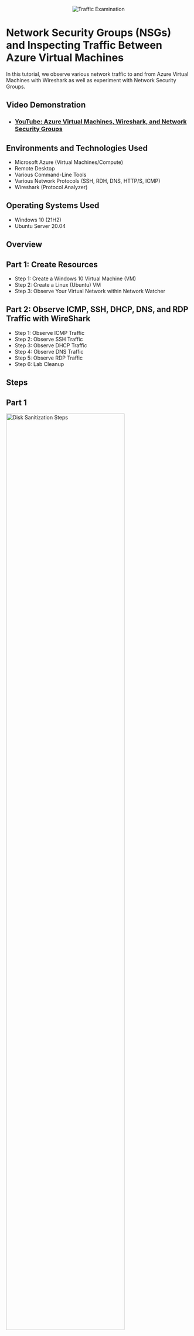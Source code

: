 <p align="center">
<img src="https://i.imgur.com/Ua7udoS.png" alt="Traffic Examination"/>
</p>

<h1>Network Security Groups (NSGs) and Inspecting Traffic Between Azure Virtual Machines</h1>
In this tutorial, we observe various network traffic to and from Azure Virtual Machines with Wireshark as well as experiment with Network Security Groups. <br />


<h2>Video Demonstration</h2>

- ### [YouTube: Azure Virtual Machines, Wireshark, and Network Security Groups](https://www.youtube.com)

<h2>Environments and Technologies Used</h2>

- Microsoft Azure (Virtual Machines/Compute)
- Remote Desktop
- Various Command-Line Tools
- Various Network Protocols (SSH, RDH, DNS, HTTP/S, ICMP)
- Wireshark (Protocol Analyzer)

<h2>Operating Systems Used </h2>

- Windows 10 (21H2)
- Ubuntu Server 20.04

<h2>Overview</h2>

<h2>Part 1: Create Resources</h2>

- Step 1: Create a Windows 10 Virtual Machine (VM)
- Step 2: Create a Linux (Ubuntu) VM
- Step 3: Observe Your Virtual Network within Network Watcher

<h2>Part 2: Observe ICMP, SSH, DHCP, DNS, and RDP Traffic with WireShark</h2>

- Step 1: Observe ICMP Traffic 
- Step 2: Observe SSH Traffic
- Step 3: Observe DHCP Traffic
- Step 4: Observe DNS Traffic
- Step 5: Observe RDP Traffic
- Step 6: Lab Cleanup


<h2>Steps</h2>

<h2>Part 1</h2>

<p>
<img src="https://imgur.com/1wYq7o5.png" height="80%" width="80%" alt="Disk Sanitization Steps"/>
<img src="https://imgur.com/HEmhOJ8.png" height="80%" width="80%" alt="Disk Sanitization Steps"/>
</p>
<p>
- Step 1: While creating first virtual machine, name  a resource group called RG-Lab-2, that will create a resource group at the same time as the VM. In networking tab, a new Virtual Network and subnet will be created. Finally Review + Create, then Create.

<p>
<img src="https://imgur.com/KHtxLhH.png" height="80%" width="80%" alt="Disk Sanitization Steps"/>
<img src="https://imgur.com/ZyOtjU9.png" height="80%" width="80%" alt="Disk Sanitization Steps"/>
</p>
<p>
- Step 2: Select RG-Lab-2 as resource group while creating virtual machine. In networking tab, select the same Virtual Network used in VM1, which is RG-Lab-2-vnet. Finally Review + Create, then Create.

<p>
<img src="https://imgur.com/vecbTz2.png" height="80%" width="80%" alt="Disk Sanitization Steps"/>
</p>
<p>
- Step 3: In home, search for Network Watcher. In Network Watcher, go to Topology. Select resource group, and Vnet. Notice that the VM are connected to each other with the same Vnet.
</p>
<br />

<h2>Part 2</h2>

<p>
<img src="https://i.imgur.com/DJmEXEB.png" height="80%" width="80%" alt="Disk Sanitization Steps"/>
<img src="https://i.imgur.com/DJmEXEB.png" height="80%" width="80%" alt="Disk Sanitization Steps"/>
<img src="https://i.imgur.com/DJmEXEB.png" height="80%" width="80%" alt="Disk Sanitization Steps"/>
</p>
<p>
- Step 1: Connect to Windows 10 VM with Remote Desktop. Then install Wireshark in the VM. Open Wireshark and filter for ICMP traffic only. Get VM2’s private IP address, then ping it from VM1. In WireShark, there will be requests and replys meaning the ping has been successful. Next, initiate a perpetual ping with ping “Private IP address of VM2” -t. Then Go to VM2 network watcher and deny inbound ICMP traffic. Notice in VM1 that ICMP is timing out. If inbound ICMP traffic is allowed again, ICMP traffic will resume and be successful. To stop ping write control -c
 
<p>
<img src="https://i.imgur.com/DJmEXEB.png" height="80%" width="80%" alt="Disk Sanitization Steps"/>
<img src="https://i.imgur.com/DJmEXEB.png" height="80%" width="80%" alt="Disk Sanitization Steps"/>
</p>
<p>
- Step 2: Open Wireshark and filter for SSH traffic only. In VM1 get into VM2 comand line by typing ssh username@private ip address of VM2. To exit, type exit and press enter.

<p>
<img src="https://i.imgur.com/DJmEXEB.png" height="80%" width="80%" alt="Disk Sanitization Steps"/>
</p>
<p>
- Step 3: Now filter for DHCP traffic only. In command line type(ipconfig /renew) to give VM1 a new IP address.

<p>
<img src="https://i.imgur.com/DJmEXEB.png" height="80%" width="80%" alt="Disk Sanitization Steps"/>
<img src="https://i.imgur.com/DJmEXEB.png" height="80%" width="80%" alt="Disk Sanitization Steps"/>
</p>
<p>
- Step 4: Now filter for DNS traffic. In VM1 command line type nslookup to see what google.com and disney.com’s IP addresses are.

<p>
<img src="https://i.imgur.com/DJmEXEB.png" height="80%" width="80%" alt="Disk Sanitization Steps"/>
</p>
<p>
- Step 5: Now filter for RDP traffic by typing (tcp.port == 3389) in WireShark. It is spamming non stop now because the RDP (protocol) is constantly showing you a live stream from one computer to another, therefor traffic is always being transmitted.
 
<p>
<img src="https://i.imgur.com/DJmEXEB.png" height="80%" width="80%" alt="Disk Sanitization Steps"/>
</p>
<p>
- Step 6: Close the Remote Desktop connection then Delete the Resource Group.
</p>
<br />

<p>
<img src="https://i.imgur.com/DJmEXEB.png" height="80%" width="80%" alt="Disk Sanitization Steps"/>
</p>
<p>
Lorem ipsum dolor sit amet, consectetur adipiscing elit, sed do eiusmod tempor incididunt ut labore et dolore magna aliqua. Ut enim ad minim veniam, quis nostrud exercitation ullamco laboris nisi ut aliquip ex ea commodo consequat. Duis aute irure dolor in reprehenderit in voluptate velit esse cillum dolore eu fugiat nulla pariatur.
</p>
<br />
